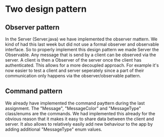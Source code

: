 Two design pattern
==================

Observer pattern
----------------

In the Server (Server.java) we have implemented the observer mattern.  We kind
of had this last week but did not use a formal observer and observable
interface. So to properly implement this design pattern we made Server the
Observable. Any message that is send by a client can be observed via the server.
A client is then a Observer of the server once the client has authenticated.
This allows for a more decoupled approach. For example it's now easier to test a
client and server seperately since a part of their communication only happens
via the observer/observable pattern.

Command pattern
---------------

We already have implemented the command payttern during the last assignment. The
"Message", "MessageColor" and "MessageType" class/enums are the commands. We had
implemented this already for the obvious reason that it makes it easy to share
data between the client and server. It also allows to relatively easily add new
behaviour to the app by adding additional "MessageType" enum values.
